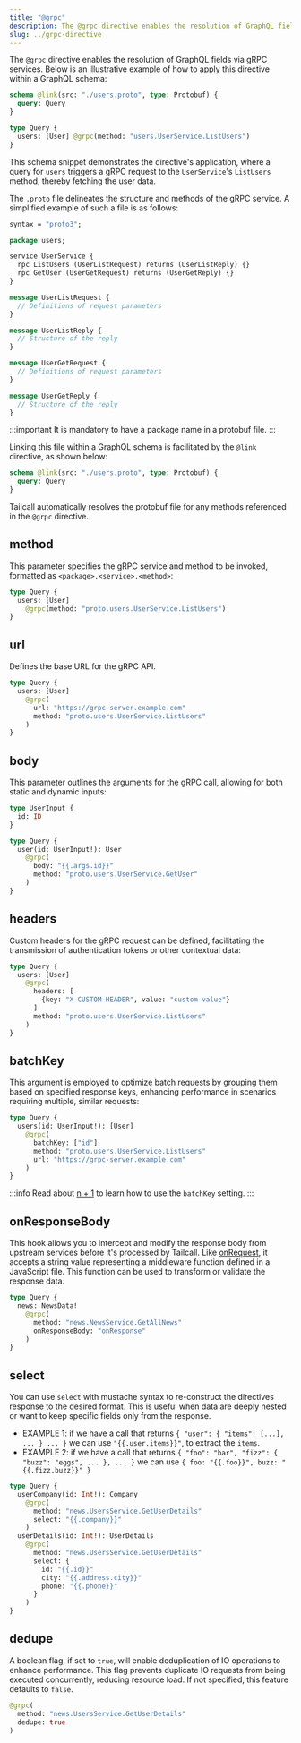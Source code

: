 ```yaml
---
title: "@grpc"
description: The @grpc directive enables the resolution of GraphQL fields via gRPC services.
slug: ../grpc-directive
---
```


The `@grpc` directive enables the resolution of GraphQL fields via gRPC services. Below is an illustrative example of how to apply this directive within a GraphQL schema:

```graphql
schema @link(src: "./users.proto", type: Protobuf) {
  query: Query
}

type Query {
  users: [User] @grpc(method: "users.UserService.ListUsers")
}
```

This schema snippet demonstrates the directive's application, where a query for `users` triggers a gRPC request to the `UserService`'s `ListUsers` method, thereby fetching the user data.

The `.proto` file delineates the structure and methods of the gRPC service. A simplified example of such a file is as follows:

```proto
syntax = "proto3";

package users;

service UserService {
  rpc ListUsers (UserListRequest) returns (UserListReply) {}
  rpc GetUser (UserGetRequest) returns (UserGetReply) {}
}

message UserListRequest {
  // Definitions of request parameters
}

message UserListReply {
  // Structure of the reply
}

message UserGetRequest {
  // Definitions of request parameters
}

message UserGetReply {
  // Structure of the reply
}
```

:::important
It is mandatory to have a package name in a protobuf file.
:::

Linking this file within a GraphQL schema is facilitated by the `@link` directive, as shown below:

```graphql
schema @link(src: "./users.proto", type: Protobuf) {
  query: Query
}
```

Tailcall automatically resolves the protobuf file for any methods referenced in the `@grpc` directive.

## method

This parameter specifies the gRPC service and method to be invoked, formatted as `<package>.<service>.<method>`:

```graphql
type Query {
  users: [User]
    @grpc(method: "proto.users.UserService.ListUsers")
}
```

## url

Defines the base URL for the gRPC API.

```graphql
type Query {
  users: [User]
    @grpc(
      url: "https://grpc-server.example.com"
      method: "proto.users.UserService.ListUsers"
    )
}
```

## body

This parameter outlines the arguments for the gRPC call, allowing for both static and dynamic inputs:

```graphql
type UserInput {
  id: ID
}

type Query {
  user(id: UserInput!): User
    @grpc(
      body: "{{.args.id}}"
      method: "proto.users.UserService.GetUser"
    )
}
```

## headers

Custom headers for the gRPC request can be defined, facilitating the transmission of authentication tokens or other contextual data:

```graphql
type Query {
  users: [User]
    @grpc(
      headers: [
        {key: "X-CUSTOM-HEADER", value: "custom-value"}
      ]
      method: "proto.users.UserService.ListUsers"
    )
}
```

## batchKey

This argument is employed to optimize batch requests by grouping them based on specified response keys, enhancing performance in scenarios requiring multiple, similar requests:

```graphql
type Query {
  users(id: UserInput!): [User]
    @grpc(
      batchKey: ["id"]
      method: "proto.users.UserService.ListUsers"
      url: "https://grpc-server.example.com"
    )
}
```

:::info
Read about [n + 1](./N+1.md) to learn how to use the `batchKey` setting.
:::

## onResponseBody

This hook allows you to intercept and modify the response body from upstream services before it's processed by Tailcall. Like [onRequest](/docs/directives.md#onrequest), it accepts a string value representing a middleware function defined in a JavaScript file. This function can be used to transform or validate the response data.

```graphql showLineNumbers
type Query {
  news: NewsData!
    @grpc(
      method: "news.NewsService.GetAllNews"
      onResponseBody: "onResponse"
    )
}
```

## select

You can use `select` with mustache syntax to re-construct the directives
response to the desired format. This is useful when data are deeply
nested or want to keep specific fields only from the response.

- EXAMPLE 1: if we have a call that returns `{ "user": { "items": [...],
... } ... }` we can use `"{{.user.items}}"`, to extract the `items`.
- EXAMPLE 2: if we have a call that returns `{ "foo": "bar", "fizz": {
"buzz": "eggs", ... }, ... }` we can use `{ foo: "{{.foo}}", buzz:
"{{.fizz.buzz}}" }`

```graphql showLineNumbers
type Query {
  userCompany(id: Int!): Company
    @grpc(
      method: "news.UsersService.GetUserDetails"
      select: "{{.company}}"
    )
  userDetails(id: Int!): UserDetails
    @grpc(
      method: "news.UsersService.GetUserDetails"
      select: {
        id: "{{.id}}"
        city: "{{.address.city}}"
        phone: "{{.phone}}"
      }
    )
}
```

## dedupe

A boolean flag, if set to `true`, will enable deduplication of IO operations to enhance performance. This flag prevents duplicate IO requests from being executed concurrently, reducing resource load. If not specified, this feature defaults to `false`.

```graphql showLineNumbers
@grpc(
  method: "news.UsersService.GetUserDetails"
  dedupe: true
)
```
